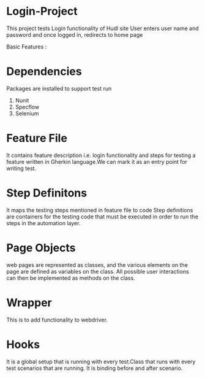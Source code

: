 
# Login-Project

This project tests Login functionality of Hudl site
User enters user name and password and once logged in, redirects to home page 

Basic Features : 

# Dependencies
Packages are installed to support test run
1. Nunit 
2. Specflow
3. Selenium

# Feature File
It contains feature description i.e. login functionality and steps for testing a feature written in Gherkin language.We can mark it as an entry point for writing test.

# Step Definitons 
It maps the testing steps mentioned in feature file to code 
Step definitions are containers for the testing code that must be executed in order to run the steps in the automation layer.

# Page Objects 
web pages are represented as classes, and the various elements on the page are defined as variables on the class. All possible user interactions can then be implemented as methods on the class.

# Wrapper
This is to add functionality to webdriver.

# Hooks 
It is a global setup that is running with every test.Class that runs with every test scenarios that are running. It is binding before and after scenario.
